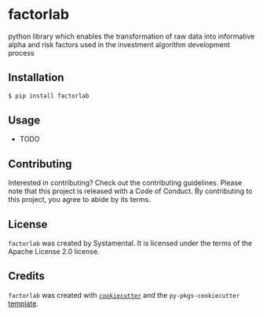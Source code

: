 # factorlab

python library which enables the transformation of raw data into informative alpha and risk factors used in the investment algorithm development process

## Installation

```bash
$ pip install factorlab
```

## Usage

- TODO

## Contributing

Interested in contributing? Check out the contributing guidelines. Please note that this project is released with a Code of Conduct. By contributing to this project, you agree to abide by its terms.

## License

`factorlab` was created by Systamental. It is licensed under the terms of the Apache License 2.0 license.

## Credits

`factorlab` was created with [`cookiecutter`](https://cookiecutter.readthedocs.io/en/latest/) and the `py-pkgs-cookiecutter` [template](https://github.com/py-pkgs/py-pkgs-cookiecutter).
